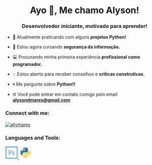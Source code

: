 <h1 align="center">Ayo 🤘, Me chamo Alyson!</h1>
<h3 align="center">Desenvolvedor iniciante, motivado para aprender!</h3>

- 🌠 Atualmente praticando com alguns **projetos Python!**

- 🛑 Estou agora cursando **segurança da informação.**

- 💻 Procurando minha primeira experiência **profissional como programador.**

- 💡 Estou aberto para receber conselhos e **criticas construtivas.**

- 🌀 Me pergunte sobre **Python!!**

- 🌐 Você pode entrar em contato comigo pelo email **alysondmares@gmail.com**



<h3 align="left">Connect with me:</h3>
<p align="left">
<a href="https://linkedin.com/in/allymares" target="blank"><img align="center" src="https://raw.githubusercontent.com/rahuldkjain/github-profile-readme-generator/master/src/images/icons/Social/linked-in-alt.svg" alt="allymares" height="30" width="40" /></a>
</p>

<h3 align="left">Languages and Tools:</h3>
<p align="left"> <a href="https://www.photoshop.com/en" target="_blank" rel="noreferrer"> <img src="https://raw.githubusercontent.com/devicons/devicon/master/icons/photoshop/photoshop-line.svg" alt="photoshop" width="40" height="40"/> </a> <a href="https://www.python.org" target="_blank" rel="noreferrer"> <img src="https://raw.githubusercontent.com/devicons/devicon/master/icons/python/python-original.svg" alt="python" width="40" height="40"/> </a> </p>




<!---
- 👋 Hi, I’m @AlysonMares
- 👀 I’m interested in ...
- 🌱 I’m currently learning ...
- 💞️ I’m looking to collaborate on ...
- 📫 How to reach me ...


AlysonMares/AlysonMares is a ✨ special ✨ repository because its `README.md` (this file) appears on your GitHub profile.
You can click the Preview link to take a look at your changes.
--->

